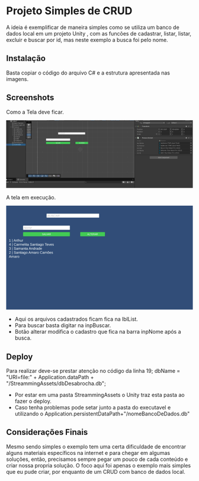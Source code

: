 
# Projeto Simples de CRUD 

A ideia é exemplificar de maneira simples como se utiliza um banco de dados local em um projeto Unity , com as funcões de cadastrar, listar, listar, excluir e buscar por id, mas neste exemplo a busca foi pelo nome.


## Instalação

Basta copiar o código do arquivo C# e a estrutura apresentada nas imagens.


    
## Screenshots

Como a Tela deve ficar.

![Tela de Desenvolvimento](https://github.com/arthurbits/Unity-Simple-Crud/blob/416e090415d3f2131a2334c21b3a0fc2db380f28/TelaUnity.png)

A tela em execução.

![Tela de Execução](https://github.com/arthurbits/Unity-Simple-Crud/blob/416e090415d3f2131a2334c21b3a0fc2db380f28/TelaBasica.png)

* Aqui os arquivos cadastrados ficam fica na lblList.   
* Para buscar basta digitar na inpBuscar.
* Botão alterar modifica o cadastro que fica na barra inpNome após a busca.

## Deploy

Para realizar deve-se prestar atenção no código da linha 19;
dbName = "URI=file:" + Application.dataPath + "/StreammingAssets/dbDesabrocha.db";

* Por estar em uma pasta StreammingAssets o Unity traz esta pasta ao fazer o deploy.
* Caso tenha problemas pode setar junto a pasta do executavel e utilizando o Application.persistentDataPath+"/nomeBancoDeDados.db"


## Considerações Finais

Mesmo sendo simples o exemplo tem uma certa dificuldade de encontrar alguns materiais específicos na internet e para chegar em algumas soluções, então,  precisamos sempre pegar um pouco de cada conteúdo e criar nossa propria solução. 
O foco aqui foi apenas o exemplo mais simples que eu pude criar, por enquanto de um CRUD com banco de dados local.

